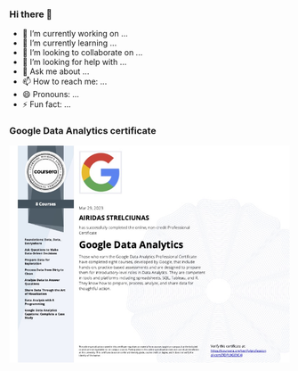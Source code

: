 ### Hi there 👋



- 🔭 I’m currently working on ...
- 🌱 I’m currently learning ...
- 👯 I’m looking to collaborate on ...
- 🤔 I’m looking for help with ...
- 💬 Ask me about ...
- 📫 How to reach me: ...
- 😄 Pronouns: ...
- ⚡ Fun fact: ...

### Google Data Analytics certificate

![Certificate](https://github.com/airidas23/airidas23/blob/main/Coursera%20ZJDPL9GE9C4J%20(1).jpg)
